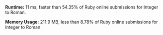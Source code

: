 **Runtime:** 11 ms, faster than 54.35% of Ruby online submissions for Integer to Roman.

**Memory Usage:** 211.9 MB, less than 8.78% of Ruby online submissions for Integer to Roman.
